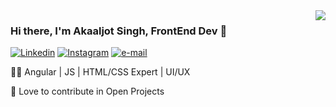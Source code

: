 <img align="right" src="https://github-readme-stats.vercel.app/api?username=akaaljotsingh&show_icons=true&theme=tokyonight">

### Hi there, I'm Akaaljot Singh, FrontEnd Dev 👋
<!-- 
[![portfolio](https://img.shields.io/static/v1?label=portfolio&message=%20&color=e3be7a&logo=&style=flat-square&logoColor=white)](http://www.zachary-nelson.com) -->
[![Linkedin](https://img.shields.io/static/v1?label=Linkedin&message=%20&color=1b81c1&logo=Linkedin&style=flat-square&logoColor=white)](https://www.linkedin.com/in/akaaljot-singh-23aaa8117/)
[![Instagram](https://img.shields.io/static/v1?label=Instagram&message=%20&color=d86c72&logo=Instagram&style=flat-square&logoColor=white)](https://www.instagram.com/akaaljotsingh/)
[![e-mail](https://img.shields.io/static/v1?label=e-mail&message=%20&color=68835c&logo=gmail&style=flat-square&logoColor=white)](mailto:akaaljotsingh@gmail.com)
  
👨‍💻 Angular | JS | HTML/CSS Expert | UI/UX
  
🚧 Love to contribute in Open Projects


<!--
**codentacos/codentacos** is a ✨ _special_ ✨ repository because its `README.md` (this file) appears on your GitHub profile.

Here are some ideas to get you started:

- 🔭 I’m currently working on ...
- 🌱 I’m currently learning ...
- 👯 I’m looking to collaborate on ...
- 🤔 I’m looking for help with ...
- 💬 Ask me about ...
- 📫 How to reach me: ...
- 😄 Pronouns: ...
- ⚡ Fun fact: ...
-->
